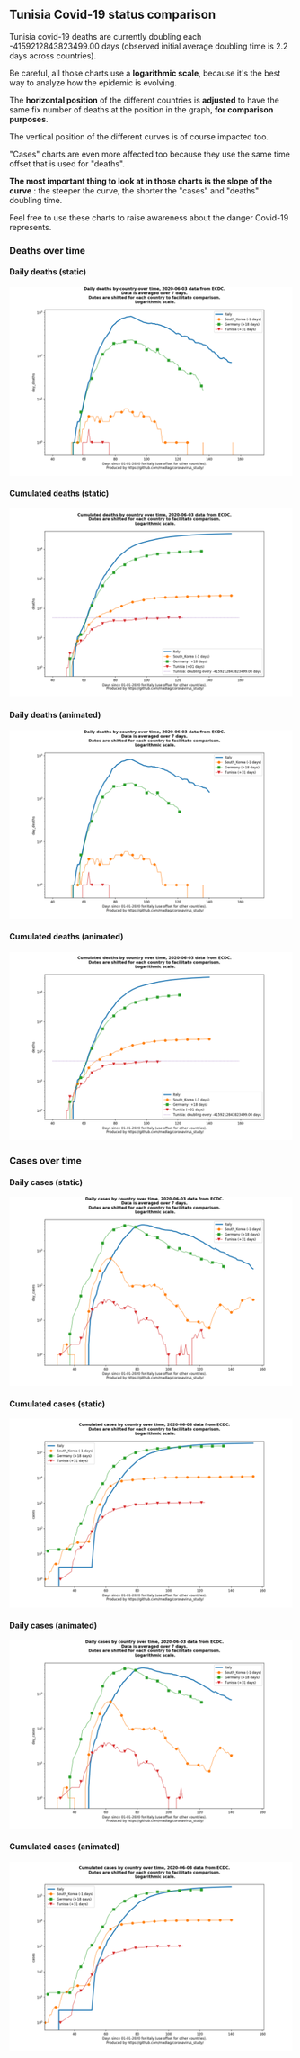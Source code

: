 ## Tunisia Covid-19 status comparison 

Tunisia covid-19 deaths are currently doubling each -4159212843823499.00 days (observed initial average doubling time is 2.2 days across countries).



Be careful, all those charts use a **logarithmic scale**, because it's the best way to analyze how the epidemic is evolving.
 
The **horizontal position** of the different countries is **adjusted** to have the same fix number of deaths at the position in the graph, **for comparison purposes**.

The vertical position of the different curves is of course impacted too.

"Cases" charts are even more affected too because they use the same time offset that is used for "deaths".

**The most important thing to look at in those charts is the slope of the curve** : the steeper the curve, the shorter the "cases" and "deaths" doubling time.

Feel free to use these charts to raise awareness about the danger Covid-19 represents. 


 
### Deaths over time
 
#### Daily deaths (static)
![Tunisia covid-19 daily deaths static chart](https://raw.githubusercontent.com/madlag/coronavirus_study/master/notebooks/graphs/2020-06-03/countries/Tunisia/2020-06-03_Tunisia_day_deaths.png "Tunisia covid-19 day_deaths static chart")   
 
#### Cumulated deaths (static)
![Tunisia covid-19 cumulated deaths static chart](https://raw.githubusercontent.com/madlag/coronavirus_study/master/notebooks/graphs/2020-06-03/countries/Tunisia/2020-06-03_Tunisia_deaths.png "Tunisia covid-19 deaths static chart")   
 
#### Daily deaths (animated)
![Tunisia covid-19 daily deaths animated chart](https://raw.githubusercontent.com/madlag/coronavirus_study/master/notebooks/graphs/2020-06-03/countries/Tunisia/2020-06-03_Tunisia_day_deaths.gif "Tunisia covid-19 day_deaths animated chart")   
 
#### Cumulated deaths (animated)
![Tunisia covid-19 cumulated deaths animated chart](https://raw.githubusercontent.com/madlag/coronavirus_study/master/notebooks/graphs/2020-06-03/countries/Tunisia/2020-06-03_Tunisia_deaths.gif "Tunisia covid-19 deaths animated chart")   

 
### Cases over time
 
#### Daily cases (static)
![Tunisia covid-19 daily cases static chart](https://raw.githubusercontent.com/madlag/coronavirus_study/master/notebooks/graphs/2020-06-03/countries/Tunisia/2020-06-03_Tunisia_day_cases.png "Tunisia covid-19 day_cases static chart")   
 
#### Cumulated cases (static)
![Tunisia covid-19 cumulated cases static chart](https://raw.githubusercontent.com/madlag/coronavirus_study/master/notebooks/graphs/2020-06-03/countries/Tunisia/2020-06-03_Tunisia_cases.png "Tunisia covid-19 cases static chart")   
 
#### Daily cases (animated)
![Tunisia covid-19 daily cases animated chart](https://raw.githubusercontent.com/madlag/coronavirus_study/master/notebooks/graphs/2020-06-03/countries/Tunisia/2020-06-03_Tunisia_day_cases.gif "Tunisia covid-19 day_cases animated chart")   
 
#### Cumulated cases (animated)
![Tunisia covid-19 cumulated cases animated chart](https://raw.githubusercontent.com/madlag/coronavirus_study/master/notebooks/graphs/2020-06-03/countries/Tunisia/2020-06-03_Tunisia_cases.gif "Tunisia covid-19 cases animated chart")   

